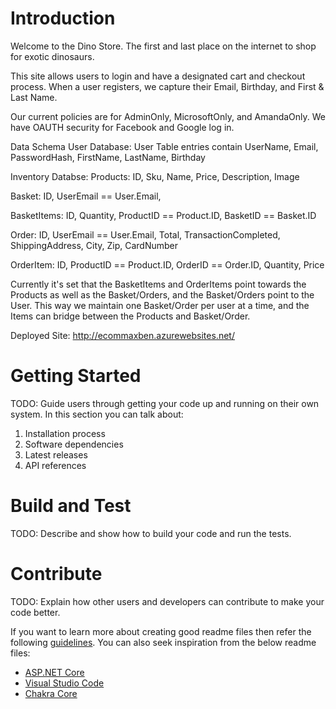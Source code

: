 # Introduction 
Welcome to the Dino Store. The first and last place on the internet to shop for exotic dinosaurs. 

This site allows users to login and have a designated cart and checkout process. When a user registers,
we capture their Email, Birthday, and First & Last Name. 

Our current policies are for AdminOnly, MicrosoftOnly, and AmandaOnly. 
We have OAUTH security for Facebook and Google log in. 

Data Schema
User Database:
User Table entries contain UserName, Email, PasswordHash, FirstName, LastName, Birthday

Inventory Databse:
Products: ID, Sku, Name, Price, Description, Image

Basket: ID, UserEmail == User.Email, 

BasketItems: ID, Quantity,  ProductID == Product.ID, BasketID == Basket.ID

Order: ID, UserEmail == User.Email, Total, TransactionCompleted, ShippingAddress, City, Zip, CardNumber

OrderItem: ID, ProductID == Product.ID, OrderID == Order.ID, Quantity, Price 


Currently it's set that the BasketItems and OrderItems point towards the Products as well as the Basket/Orders,
and the Basket/Orders point to the User. This way we maintain one Basket/Order per user at a time, and the Items can bridge
between the Products and Basket/Order. 

Deployed Site:
http://ecommaxben.azurewebsites.net/

# Getting Started
TODO: Guide users through getting your code up and running on their own system. In this section you can talk about:
1.	Installation process
2.	Software dependencies
3.	Latest releases
4.	API references

# Build and Test
TODO: Describe and show how to build your code and run the tests. 

# Contribute
TODO: Explain how other users and developers can contribute to make your code better. 

If you want to learn more about creating good readme files then refer the following [guidelines](https://www.visualstudio.com/en-us/docs/git/create-a-readme). You can also seek inspiration from the below readme files:
- [ASP.NET Core](https://github.com/aspnet/Home)
- [Visual Studio Code](https://github.com/Microsoft/vscode)
- [Chakra Core](https://github.com/Microsoft/ChakraCore)